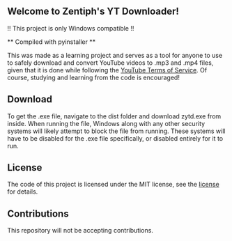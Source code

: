 Welcome to Zentiph's YT Downloader!
-----------------------------------

!! This project is only Windows compatible !!

** Compiled with pyinstaller **

This was made as a learning project and serves as a tool for anyone to use to safely download and convert YouTube videos to .mp3 and .mp4 files, given that it is done while following the [YouTube Terms of Service](https://www.youtube.com/static?template=terms). Of course, studying and learning from the code is encouraged!

Download
--------

To get the .exe file, navigate to the dist folder and download zytd.exe from inside. When running the file, Windows along with any other security systems will likely attempt to block the file from running. These systems will have to be disabled for the .exe file specifically, or disabled entirely for it to run.

License
-------

The code of this project is licensed under the MIT license, see the [license](LICENSE.md) for details.

Contributions
-------------

This repository will not be accepting contributions.
